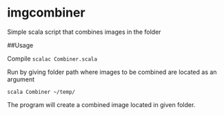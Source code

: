 # imgcombiner
Simple scala script that combines images in the folder

##Usage

Compile `scalac Combiner.scala`

Run by giving folder path where images to be combined are located as an argument

`scala Combiner ~/temp/`

The program will create a combined image located in given folder.
